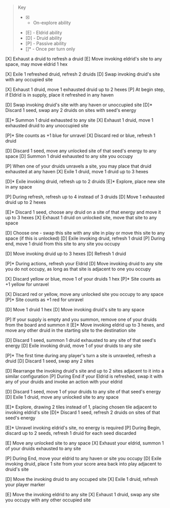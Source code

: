 >Key
> * [X] - On-explore ability
> * [E] - Eldrid ability
> * [D] - Druid ability
> * [P] - Passive ability
> * []* - Once per turn only

[X] Exhaust a druid to refresh a druid
[E] Move invoking eldrid's site to any space, may move eldrid 1 hex

[X] Exile 1 refreshed druid, refresh 2 druids
[D] Swap invoking druid's site with any occupied site

[X] Exhaust 1 druid, move 1 exhausted druid up to 2 hexes
[P] At begin step, if Eldrid is in supply, place it refreshed in any haven

[D] Swap invoking druid's site with any haven or unoccupied site
[D]* Discard 1 seed, swap any 2 druids on sites with seed's energy

[E]* Summon 1 druid exhausted to any site
[X] Exhaust 1 druid, move 1 exhausted druid to any unoccupied site

[P]* Site counts as +1 blue for unravel 
[X] Discard red or blue, refresh 1 druid

[D] Discard 1 seed, move any unlocked site of that seed's energy to any space
[D] Summon 1 druid exhausted to any site you occupy

[P] When one of your druids unravels a site, you may place that druid exhausted at any haven
[X] Exile 1 druid, move 1 druid up to 3 hexes

[D]* Exile invoking druid, refresh up to 2 druids
[E]* Explore, place new site in any space

[P] During refresh, refresh up to 4 instead of 3 druids
[D] Move 1 exhausted druid up to 2 hexes

[E]* Discard 1 seed, choose any druid on a site of that energy and move it up to 3 hexes
[X] Exhaust 1 druid on unlocked site, move that site to any space

[D] Choose one - swap this site with any site in play or move this site to any space (if this is unlocked)
[D] Exile invoking druid, refresh 1 druid
[P] During end, move 1 druid from this site to any site you occupy

[D] Move invoking druid up to 3 hexes
[D] Refresh 1 druid

[P]* During actions, refresh your Eldrid
[D] Move invoking druid to any site you do not occupy, as long as that site is adjacent to one you occupy

[X] Discard yellow or blue, move 1 of your druids 1 hex
[P]* Site counts as +1 yellow for unravel

[X] Discard red or yellow, move any unlocked site you occupy to any space
[P]* Site counts as +1 red for unravel

[D] Move 1 druid 1 hex
[D] Move invoking druid's site to any space

[P] If your supply is empty and you summon, remove one of your druids from the board and summon it
[E]* Move invoking eldrid up to 3 hexes, and move any other druid in the starting site to the destination site

[D] Discard 1 seed, summon 1 druid exhausted to any site of that seed's energy
[D] Exile invoking druid, move 1 of your druids to any site

[P]* The first time during any player's turn a site is unraveled, refresh a druid
[D] Discard 1 seed, swap any 2 sites

[D] Rearrange the invoking druid's site and up to 2 sites adjacent to it into a similar configuration
[P] During End if your Eldrid is refreshed, swap it with any of your druids and invoke an action with your eldrid

[D] Discard 1 seed, move 1 of your druids to any site of that seed's energy
[D] Exile 1 druid, move any unlocked site to any space

[E]* Explore, drawing 2 tiles instead of 1, placing chosen tile adjacent to invoking eldrid's site
[D]* Discard 1 seed, refresh 2 druids on sites of that seed's energy

[E]* Unravel invoking eldrid's site, no energy is required
[P] During Begin, discard up to 2 seeds, refresh 1 druid for each seed discarded

[E] Move any unlocked site to any space
[X] Exhaust your eldrid, summon 1 of your druids exhausted to any site

[P] During End, move your eldrid to any haven or site you occupy
[D] Exile invoking druid, place 1 site from your score area back into play adjacent to druid's site

[D] Move the invoking druid to any occuped site
[X] Exile 1 druid, refresh your player marker

[E] Move the invoking eldrid to any site
[X] Exhaust 1 druid, swap any site you occupy with any other occupied site